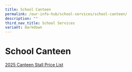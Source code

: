 ```yaml
---
title: School Canteen
permalink: /our-info-hub/school-services/school-canteen/
description: ""
third_nav_title: School Services
variant: markdown
---
```

# School Canteen


[2025 Canteen Stall Price List](/files/Our%20Info%20Hub/Zhenghua_Primary_School_2025_Canteen_Price_List.pdf)

